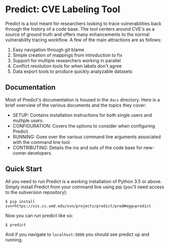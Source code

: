 # Predict: CVE Labeling Tool

Predict is a tool meant for researchers looking to trace vulnerabilities back
through the history of a code base. The tool centers around CVE's as a source
of ground truth and offers many enhancements to the normal vulnerability tracing
workflow. A few of the main attractions are as follows:

1. Easy navigation through git blame
2. Simple creation of mappings from introduction to fix
3. Support for multiple researchers working in parallel
4. Conflict resolution tools for when labels don't agree
5. Data export tools to produce quickly analyzable datasets

## Documentation

Most of Predict's documentation is housed in the `docs` directory. Here is a 
brief overview of the various documents and the topics they cover:

* SETUP: Contains installation instructions for both single users and multiple users.
* CONFIGURATION: Covers the options to consider when configuring Predict.
* RUNNING: Goes over the various command line arguments associated with the command line tool.
* CONTRIBUTING: Details the ins and outs of the code base for new-comer developers.

## Quick Start

All you need to run Predict is a working installation of Python 3.5 or above.
Simply install Predict from your command line using pip (you'll need access
to the subversion repository):

```
$ pip install svn+https://vis.cs.umd.edu/svn/projects/predict/prod#egg=predict
```

Now you can run predict like so:

```
$ predict
```

And if you navigate to `localhost:5000` you should see predict up and running.
